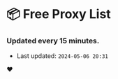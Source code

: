 # :package: Free Proxy List
### Updated every 15 minutes.

- Last updated: `2024-05-06 20:31`

:heart:
